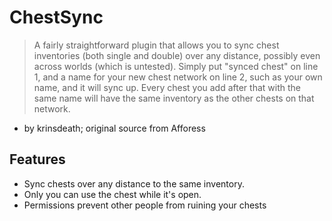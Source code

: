 ChestSync
=========

>   A fairly straightforward plugin that allows you to sync chest inventories (both single and double) over any distance,
>   possibly even across worlds (which is untested). Simply put "synced chest" on line 1, and a name for your new chest
>   network on line 2, such as your own name, and it will sync up. Every chest you add after that with the same name will
>   have the same inventory as the other chests on that network.

*   by krinsdeath; original source from Afforess

Features
--------
*   Sync chests over any distance to the same inventory.
*   Only you can use the chest while it's open.
*   Permissions prevent other people from ruining your chests